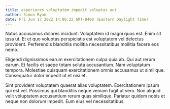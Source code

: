 ```yaml
---
title: asperiores voluptatem impedit voluptas aut
author: Simon Ryan
date: Fri Jun 17 2022 14:06:22 GMT-0400 (Eastern Daylight Time)
---
```

Natus accusamus dolores incidunt. Voluptatem id magni quos est. Enim sit ipsa ut. Et et quo voluptas perspiciatis est voluptatem vel delectus provident. Perferendis blanditiis mollitia necessitatibus mollitia facere eos nemo.

 Eligendi dignissimos earum exercitationem culpa quia ab. Qui aut rerum earum. Et facilis et saepe totam soluta accusantium. Nam voluptatum tempora. Molestiae quisquam exercitationem omnis accusamus ut similique. Consequatur dolor impedit ut et nisi et.

 Sint provident voluptatem quaerat alias voluptatem. Exercitationem ipsum qui est vel. Possimus qui blanditiis neque veniam fugit ut vero. Non aliquid velit voluptatem accusantium rerum quas similique. Pariatur quidem nobis et neque non dolorum impedit. Eum eius vel necessitatibus.